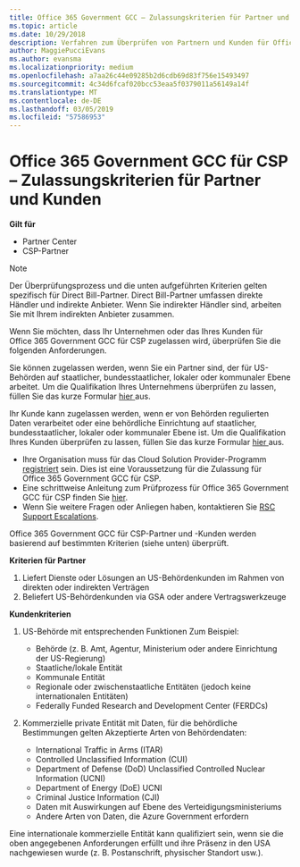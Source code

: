 ```yaml
---
title: Office 365 Government GCC – Zulassungskriterien für Partner und Kunden | Partner Center
ms.topic: article
ms.date: 10/29/2018
description: Verfahren zum Überprüfen von Partnern und Kunden für Office 365 Government GCC für CSP.
author: MaggiePucciEvans
ms.author: evansma
ms.localizationpriority: medium
ms.openlocfilehash: a7aa26c44e09285b2d6cdb69d83f756e15493497
ms.sourcegitcommit: 4c34d6fcaf020bcc53eaa5f0379011a56149a14f
ms.translationtype: MT
ms.contentlocale: de-DE
ms.lasthandoff: 03/05/2019
ms.locfileid: "57586953"
---
```

# <a name="office-365-government-gcc-for-csp-partner-and-customer-eligibility-criteria"></a>Office 365 Government GCC für CSP – Zulassungskriterien für Partner und Kunden

**Gilt für**

-  Partner Center
-  CSP-Partner

>[!NOTE]
>Der Überprüfungsprozess und die unten aufgeführten Kriterien gelten spezifisch für Direct Bill-Partner. Direct Bill-Partner umfassen direkte Händler und indirekte Anbieter.  Wenn Sie indirekter Händler sind, arbeiten Sie mit Ihrem indirekten Anbieter zusammen. 

Wenn Sie möchten, dass Ihr Unternehmen oder das Ihres Kunden für Office 365 Government GCC für CSP zugelassen wird, überprüfen Sie die folgenden Anforderungen.

Sie können zugelassen werden, wenn Sie ein Partner sind, der für US-Behörden auf staatlicher, bundesstaatlicher, lokaler oder kommunaler Ebene arbeitet. Um die Qualifikation Ihres Unternehmens überprüfen zu lassen, füllen Sie das kurze Formular [hier ](https://products.office.com/government/eligibility-validation?ReqType=CSPPartner) aus.

Ihr Kunde kann zugelassen werden, wenn er von Behörden regulierten Daten verarbeitet oder eine behördliche Einrichtung auf staatlicher, bundesstaatlicher, lokaler oder kommunaler Ebene ist. Um die Qualifikation Ihres Kunden überprüfen zu lassen, füllen Sie das kurze Formular [hier ](https://products.office.com/government/eligibility-validation?ReqType=CSPCustomer) aus. 

-   Ihre Organisation muss für das Cloud Solution Provider-Programm [registriert](https://partnercenter.microsoft.com/partner/cloud-solution-provider) sein. Dies ist eine Voraussetzung für die Zulassung für Office 365 Government GCC für CSP.
-   Eine schrittweise Anleitung zum Prüfprozess für Office 365 Government GCC für CSP finden Sie [hier](https://go.microsoft.com/fwlink/?linkid=2007323).
-   Wenn Sie weitere Fragen oder Anliegen haben, kontaktieren Sie [RSC Support Escalations](mailto:usgcce@microsoft.com).

Office 365 Government GCC für CSP-Partner und -Kunden werden basierend auf bestimmten Kriterien (siehe unten) überprüft.

**Kriterien für Partner**
1.  Liefert Dienste oder Lösungen an US-Behördenkunden im Rahmen von direkten oder indirekten Verträgen
2.  Beliefert US-Behördenkunden via GSA oder andere Vertragswerkzeuge

**Kundenkriterien**
1.  US-Behörde mit entsprechenden Funktionen Zum Beispiel:
 
    -  Behörde (z. B. Amt, Agentur, Ministerium oder andere Einrichtung der US-Regierung)
    -   Staatliche/lokale Entität 
    -   Kommunale Entität
    -   Regionale oder zwischenstaatliche Entitäten (jedoch keine internationalen Entitäten)
    -   Federally Funded Research and Development Center (FERDCs)

2.  Kommerzielle private Entität mit Daten, für die behördliche Bestimmungen gelten Akzeptierte Arten von Behördendaten: 
    -   International Traffic in Arms (ITAR)
    -   Controlled Unclassified Information (CUI)
    -   Department of Defense (DoD) Unclassified Controlled Nuclear Information (UCNI)
    -   Department of Energy (DoE) UCNI
    -   Criminal Justice Information (CJI)
    -   Daten mit Auswirkungen auf Ebene des Verteidigungsministeriums
    -   Andere Arten von Daten, die Azure Government erfordern

Eine internationale kommerzielle Entität kann qualifiziert sein, wenn sie die oben angegebenen Anforderungen erfüllt und ihre Präsenz in den USA nachgewiesen wurde (z. B. Postanschrift, physischer Standort usw.).

